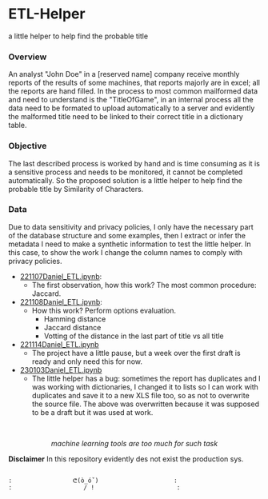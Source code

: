 # ETL-Helper
a little helper to help find the probable title

### Overview

An analyst "John Doe" in a [reserved name] company receive monthly reports of the results of some machines, that reports majorly are in excel; all the reports are hand filled. In the process to most common mailformed data and need to understand is the "TitleOfGame", in an internal process all the data need to be formated to upload automatically to a server and evidently the malformed title need to be linked to their correct title in a dictionary table.

### Objective

The last described process is worked by hand and is time consuming as it is a sensitive process and needs to be monitored, it cannot be completed automatically. So the proposed solution is a little helper to help find the probable title by Similarity of Characters.

### Data

Due to data sensitivity and privacy policies, I only have the necessary part of the database structure and some examples, then I extract or infer the metadata I need to make a synthetic information to test the little helper. In this case, to show the work I change the column names to comply with privacy policies.

* [221107Daniel_ETL.ipynb](https://github.com/devicemxl/ETL-Helper/blob/raiz/221107Daniel_ETL.ipynb):
    * The first observation, how this work? The most common procedure: Jaccard.
* [221108Daniel_ETL.ipynb](https://github.com/devicemxl/ETL-Helper/blob/raiz/221108Daniel_ETL.ipynb):
    * How this work? Perform options evaluation.
         * Hamming distance
         * Jaccard distance
         * Votting of the distance in the last part of title vs all title
* [221114Daniel_ETL.ipynb](https://github.com/devicemxl/ETL-Helper/blob/raiz/221114Daniel_ETL.ipynb)
    * The project have a little pause, but a week over the first draft is ready and only need this for now.
* [230103Daniel_ETL.ipynb](https://github.com/devicemxl/ETL-Helper/blob/raiz/230103Daniel_ETL.ipynb)
    * The little helper has a bug: sometimes the report has duplicates and I was working with dictionaries, I changed it to lists so I can work with duplicates and save it to a new XLS file too, so as not to overwrite the source file. The above was overwritten because it was supposed to be a draft but it was used at work.

<br>
<center>

*machine learning tools are too much for such task*

</center>

**Disclaimer**
In this repository evidently des not exist the production sys.


<code>
:                 ᕦ(ò_óˇ)                     :
:                    / !                       :
</code>
